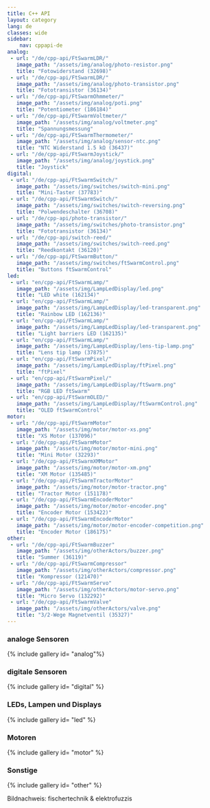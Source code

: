 ```yaml
---
title: C++ API
layout: category
lang: de
classes: wide
sidebar:
    nav: cppapi-de
analog:
 - url: "/de/cpp-api/FtSwarmLDR/"
   image_path: "/assets/img/analog/photo-resistor.png"
   title: "Fotowiderstand (32698)"
 - url: "/de/cpp-api/FtSwarmLDR/"
   image_path: "/assets/img/analog/photo-transistor.png"
   title: "Fototransistor (36134)"
 - url: "/de/cpp-api/FtSwarmOhmmeter/"
   image_path: "/assets/img/analog/poti.png"
   title: "Potentiometer (186184)"
 - url: "/de/cpp-api/FtSwarmVoltmeter/"
   image_path: "/assets/img/analog/voltmeter.png"
   title: "Spannungsmessung"
 - url: "/de/cpp-api/FtSwarmThermometer/"
   image_path: "/assets/img/analog/sensor-ntc.png"
   title: "NTC Widerstand 1.5 kΩ (36437)"
 - url: "/de/cpp-api/FtSwarmJoystick/"
   image_path: "/assets/img/analog/joystick.png"
   title: "Joystick"
digital:
 - url: "/de/cpp-api/FtSwarmSwitch/"
   image_path: "/assets/img/switches/switch-mini.png"
   title: "Mini-Taster (37783)"
 - url: "/de/cpp-api/FtSwarmSwitch/"
   image_path: "/assets/img/switches/switch-reversing.png"
   title: "Polwendeschalter (36708)"
 - url: "/de/cpp-api/photo-transistor/"
   image_path: "/assets/img/switches/photo-transistor.png"
   title: "Fototransistor (36134)"
 - url: "/de/cpp-api/switch-reed/"
   image_path: "/assets/img/switches/switch-reed.png"
   title: "Reedkontakt (36120)"
 - url: "/de/cpp-api/FtSwarmButton/"
   image_path: "/assets/img/switches/ftSwarmControl.png"
   title: "Buttons ftSwarmControl"
led:
 - url: "en/cpp-api/FtSwarmLamp/"
   image_path: "/assets/img/LampLedDisplay/led.png"
   title: "LED white (162134)"
 - url: "en/cpp-api/FtSwarmLamp/"
   image_path: "/assets/img/LampLedDisplay/led-transparent.png"
   title: "Rainbow LED (162136)"
 - url: "en/cpp-api/FtSwarmLamp/"
   image_path: "/assets/img/LampLedDisplay/led-transparent.png"
   title: "Light barriers LED (162135)"
 - url: "en/cpp-api/FtSwarmLamp/"
   image_path: "/assets/img/LampLedDisplay/lens-tip-lamp.png"
   title: "Lens tip lamp (37875)"
 - url: "en/cpp-api/FtSwarmPixel/"
   image_path: "/assets/img/LampLedDisplay/ftPixel.png"
   title: "ftPixel"
 - url: "en/cpp-api/FtSwarmPixel/"
   image_path: "/assets/img/LampLedDisplay/ftSwarm.png"
   title: "RGB LED ftSwarm"
 - url: "en/cpp-api/FtSwarmOLED/"
   image_path: "/assets/img/LampLedDisplay/ftSwarmControl.png"
   title: "OLED ftSwarmControl"
motor:
 - url: "/de/cpp-api/FtSwarmMotor"
   image_path: "/assets/img/motor/motor-xs.png"
   title: "XS Motor (137096)"
 - url: "/de/cpp-api/FtSwarmMotor"
   image_path: "/assets/img/motor/motor-mini.png"
   title: "Mini Motor (32293)"
 - url: "/de/cpp-api/FtSwarmXMMotor"
   image_path: "/assets/img/motor/motor-xm.png"
   title: "XM Motor (135485)"
 - url: "/de/cpp-api/FtSwarmTractorMotor"
   image_path: "/assets/img/motor/motor-tractor.png"
   title: "Tractor Motor (151178)"
 - url: "/de/cpp-api/FtSwarmEncoderMotor"
   image_path: "/assets/img/motor/motor-encoder.png"
   title: "Encoder Motor (153422)"
 - url: "/de/cpp-api/FtSwarmEncoderMotor"
   image_path: "/assets/img/motor/motor-encoder-competition.png"
   title: "Encoder Motor (186175)"
other:
 - url: "/de/cpp-api/FtSwarmBuzzer"
   image_path: "/assets/img/otherActors/buzzer.png"
   title: "Summer (36119)"
 - url: "/de/cpp-api/FtSwarmCompressor"
   image_path: "/assets/img/otherActors/compressor.png"
   title: "Kompressor (121470)"
 - url: "/de/cpp-api/FtSwarmServo"
   image_path: "/assets/img/otherActors/motor-servo.png"
   title: "Micro Servo (132292)"
 - url: "/de/cpp-api/FtSwarmValve"
   image_path: "/assets/img/otherActors/valve.png"
   title: "3/2-Wege Magnetventil (35327)"
---
```


### analoge Sensoren

{% include gallery id= "analog"%}

### digitale Sensoren

{% include gallery id= "digital" %}

### LEDs, Lampen und Displays

{% include gallery id= "led" %}

### Motoren

{% include gallery id= "motor" %}

### Sonstige

{% include gallery id= "other" %}

Bildnachweis: fischertechnik & elektrofuzzis
